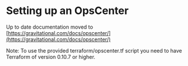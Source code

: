 Setting up an OpsCenter
===

Up to date documentation moved to [https://gravitational.com/docs/opscenter/](https://gravitational.com/docs/opscenter/)

Note: To use the provided terraform/opscenter.tf script you need to have Terraform of version 0.10.7 or higher.
